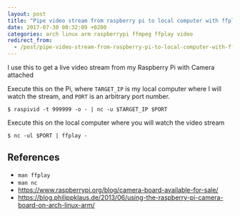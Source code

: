 ```yaml
---
layout: post
title: "Pipe video stream from raspberry pi to local computer with ffplay"
date: 2017-07-30 00:32:09 +0200
categories: arch linux arm raspberrypi ffmpeg ffplay video
redirect_from:
  - /post/pipe-video-stream-from-raspberry-pi-to-local-computer-with-ffplay
---
```


I use this to get a live video stream from my Raspberry Pi with Camera attached

Execute this on the Pi, where `TARGET_IP` is my local computer where I will watch the stream, and `PORT` is an arbitrary port number.

    $ raspivid -t 999999 -o - | nc -u $TARGET_IP $PORT

Execute this on the local computer where you will watch the video stream

    $ nc -ul $PORT | ffplay -

## References

- `man ffplay`
- `man nc`
- https://www.raspberrypi.org/blog/camera-board-available-for-sale/
- https://blog.philippklaus.de/2013/06/using-the-raspberry-pi-camera-board-on-arch-linux-arm/